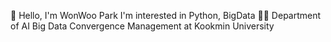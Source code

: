 👋 Hello, I'm WonWoo Park
I'm interested in Python, BigData
👨‍🎓 Department of AI Big Data Convergence Management at Kookmin University
